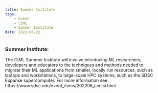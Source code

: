 ```yaml
---
title: Summer Institute
tags:
    - Event
    - CIML
    - Summer Institute
date: 2022-06-22
---
```


<h3>Summer Institute:</h3>
The CIML Summer Institute will involve introducing ML researchers, developers and educators to the techniques and methods needed to migrate their ML applications from smaller, locally run resources, such as laptops and workstations, to large-scale HPC systems, such as the SDSC Expanse supercomputer.
For more information see:  https://www.sdsc.edu/event_items/202206_cimlsi.html
